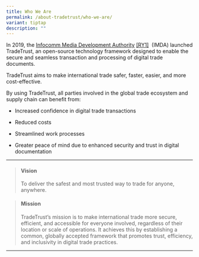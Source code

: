 ```yaml
---
title: Who We Are
permalink: /about-tradetrust/who-we-are/
variant: tiptap
description: ""
---
```

<p>In 2019, the <a href="https://www.imda.gov.sg/" rel="noopener noreferrer nofollow" target="_blank">Infocomm Media Development Authority</a>
<a href="#_msocom_1" class="msocomanchor" rel="noopener noreferrer nofollow" target="_blank">[RY1]</a>&nbsp; (IMDA) launched TradeTrust, an open-source technology
framework designed to enable the secure and seamless transaction and processing
of digital trade documents.&nbsp;</p>
<p>TradeTrust aims to make international trade safer, faster, easier, and
more cost-effective.&nbsp;</p>
<p>By using TradeTrust, all parties involved in the global trade ecosystem
and supply chain can benefit from:</p>
<ul data-tight="true" class="tight">
<li>
<p>Increased confidence in digital trade transactions</p>
</li>
<li>
<p>Reduced costs</p>
</li>
<li>
<p>Streamlined work processes</p>
</li>
<li>
<p>Greater peace of mind due to enhanced security and trust in digital documentation</p>
</li>
</ul>
<hr>
<blockquote>
<h4><strong>Vision</strong></h4>
<p>To deliver the safest and most trusted way to trade for anyone, anywhere.</p>
</blockquote>
<p></p>
<blockquote>
<h4><strong>Mission</strong></h4>
<p>TradeTrust’s mission is to make international trade more secure, efficient,
and accessible for everyone involved, regardless of their location or scale
of operations. It achieves this by establishing a common, globally accepted
framework that promotes trust, efficiency, and inclusivity in digital trade
practices.</p>
</blockquote>
<hr>
<p></p>
